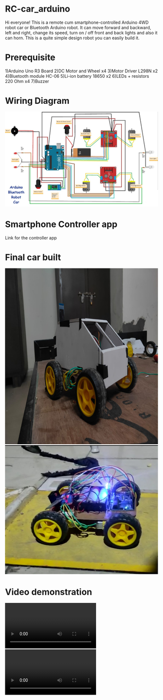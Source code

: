# RC-car_arduino
Hi everyone! This is a remote cum smartphone-controlled Arduino 4WD robot car or Bluetooth Arduino robot. It can move forward and backward, left and right, change its speed, turn on / off front and back lights and also it can horn.  This is a quite simple design robot you can easily build it.

# Prerequisite
1)Arduino Uno R3 Board
2)DC Motor and Wheel x4
3)Motor Driver L298N x2
4)Bluetooth module HC-06
5)Li-ion battery 18650 x2
6)LEDs + resistors 220 Ohm x4
7)Buzzer

# Wiring Diagram
<img src= "rc_car_wiring_diagram.jpg">

# Smartphone Controller app
<a herf = "https://play.google.com/store/apps/details?id=braulio.calle.bluetoothRCcontroller&hl=en_IN&gl=US">Link for the controller app</a>

# Final car built 
<img src= "Img/car1.jpeg" height="580px" width="800px">
<img src= "Img/car2.jpg">

# Video demonstration


<video src="https://user-images.githubusercontent.com/67566884/197759642-87e7ee03-af0f-4765-83eb-e76519098c62.mp4"></video>
<video src="https://user-images.githubusercontent.com/67566884/197759622-069f71f9-31b5-4d96-8f77-67e703704648.mp4"></video>

